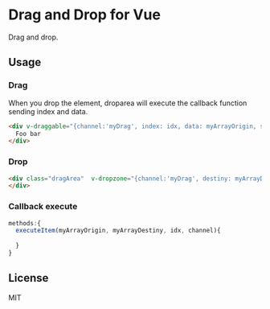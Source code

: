 # Drag and Drop for Vue

Drag and drop.

## Usage

### Drag

When you drop the element, droparea will execute the callback function sending index and data.

```html
<div v-draggable="{channel:'myDrag', index: idx, data: myArrayOrigin, selectorDropZone:'.dragArea'}"  >
  Foo bar
</div>
```

### Drop

```html
<div class="dragArea"  v-dropzone="{channel:'myDrag', destiny: myArrayDestiny, execute: myFunction}" >
</div>
```

### Callback execute

```js
methods:{
  executeItem(myArrayOrigin, myArrayDestiny, idx, channel){
    
  }
}
```


## License

MIT

